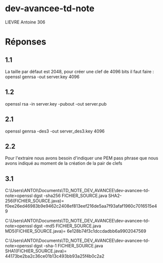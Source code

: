 # dev-avancee-td-note

LIEVRE Antoine 306

# Réponses

## 1.1

La taille par défaut est 2048, pour créer une clef de 4096 bits il faut faire : openssl genrsa -out server.key 4096

## 1.2

openssl rsa -in server.key -pubout -out server.pub

## 2.1

openssl genrsa -des3 -out server_des3.key 4096

## 2.2 

Pour l'extraire nous avons besoin d'indiquer une PEM pass phrase que nous avons indiqué au moment de la création de la pair de clefs

## 3.1 

C:\Users\ANTOI\Documents\TD_NOTE_DEV_AVANCEE\dev-avancee-td-note>openssl dgst -sha256 FICHIER_SOURCE.java
SHA2-256(FICHIER_SOURCE.java)= f0ee26ed46983b9e9462c2408ef813eef216de5aa7f93afaf1960c7016515e49

C:\Users\ANTOI\Documents\TD_NOTE_DEV_AVANCEE\dev-avancee-td-note>openssl dgst -md5 FICHIER_SOURCE.java
MD5(FICHIER_SOURCE.java)= 6e128b74f3c1dccdadbb6a9902047569

C:\Users\ANTOI\Documents\TD_NOTE_DEV_AVANCEE\dev-avancee-td-note>openssl dgst -sha-1 FICHIER_SOURCE.java
SHA1(FICHIER_SOURCE.java)= 44173be2ba2c36ce01b13c493bb93a25f4b0c2a2

